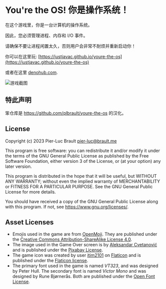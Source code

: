 # You're the OS! 你是操作系统！

在这个游戏里，你是一台计算机的操作系统。

因此，您必须管理进程、内存和 I/O 事件。

请确保不要让进程闲置太久，否则用户会非常不耐烦并重新启动你！

你可以在这里玩: [https://justjavac.github.io/youre-the-os](https://justjavac.github.io/youre-the-os)

或者在这里 [denohub.com](https://youre-the-os.denohub.com).

![游戏截图](readme-assets/in_game_screenshot.png)

## 特此声明

笨仓库是 <https://github.com/plbrault/youre-the-os> 的汉化。

## License

Copyright (c) 2023 Pier-Luc Brault <pier-luc@brault.me>

This program is free software: you can redistribute it and/or modify it under the terms of the GNU General Public License as published by the Free Software Foundation, either version 3 of the License, or (at your option) any later version.

This program is distributed in the hope that it will be useful, but WITHOUT ANY WARRANTY; without even the implied warranty of MERCHANTABILITY or FITNESS FOR A PARTICULAR PURPOSE. See the GNU General Public License for more details.

You should have received a copy of the GNU General Public License along with this program. If not, see <https://www.gnu.org/licenses/>.

## Asset Licenses

* Emojis used in the game are from [OpenMoji](https://openmoji.org/). They are published under the [Creative Commons Attribution-ShareAlike License 4.0](https://creativecommons.org/licenses/by-sa/4.0/#).
* The image used in the Game Over screen is by [Aleksandar Cvetanović](https://pixabay.com/fr/users/lemonsandtea-10190089/) and is published under the [Pixabay License](https://pixabay.com/service/license/).
* The game icon was created by user [itim2101](https://www.flaticon.com/authors/itim2101) on [Flaticon](https://www.flaticon.com/) and is published under the [Flaticon license](https://www.freepikcompany.com/legal#nav-flaticon-agreement).
* The primary font used in the game is named *VT323*, and was designed by Peter Hull. The secondary font is named *Victor Mono* and was designed by Rune Bjørnerås. Both are published under the [Open Font License](https://scripts.sil.org/cms/scripts/page.php?item_id=OFL_web).
